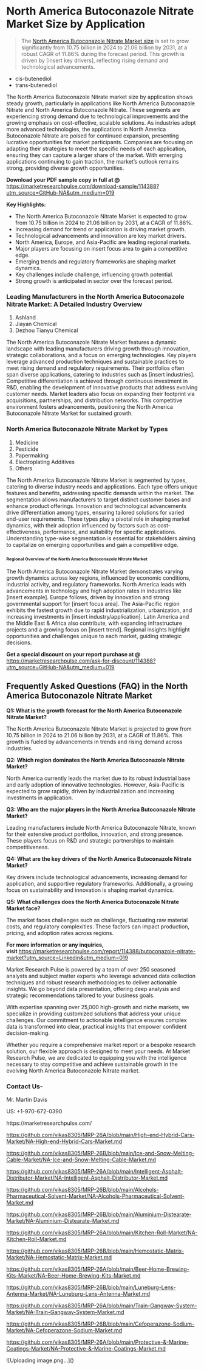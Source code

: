 <h1>North America Butoconazole Nitrate Market&nbsp;Size by Application</h1><blockquote><p>The <a href="https://marketresearchpulse.com/download-sample/114388?utm_source=GitHub-NA&amp;utm_medium=019">North America Butoconazole Nitrate Market size</a> is set to grow significantly from 10.75 billion in 2024 to 21.06 billion by 2031, at a robust CAGR of 11.86% during the forecast period. This growth is driven by [insert key drivers], reflecting rising demand and technological advancements.</p></blockquote><ul><li>cis-butenediol<li> trans-butenediol</li></ul><p>The North America Butoconazole Nitrate market size by application shows steady growth, particularly in applications like North America Butoconazole Nitrate and North America Butoconazole Nitrate. These segments are experiencing strong demand due to technological improvements and the growing emphasis on cost-effective, scalable solutions. As industries adopt more advanced technologies, the applications in North America Butoconazole Nitrate are poised for continued expansion, presenting lucrative opportunities for market participants. Companies are focusing on adapting their strategies to meet the specific needs of each application, ensuring they can capture a larger share of the market. With emerging applications continuing to gain traction, the market’s outlook remains strong, providing diverse growth opportunities.</p><p><strong>Download your PDF sample copy in full at @ </strong><a href="https://marketresearchpulse.com/download-sample/114388?utm_source=GitHub-NA&amp;utm_medium=019">https://marketresearchpulse.com/download-sample/114388?utm_source=GitHub-NA&amp;utm_medium=019</a></p><p><strong>Key Highlights: </strong></p><ul><li>The North America Butoconazole Nitrate Market is expected to grow from 10.75 billion in 2024 to 21.06 billion by 2031, at a CAGR of 11.86%.</li><li>Increasing demand for trend or application is driving market growth.</li><li>Technological advancements and innovation are key market drivers.</li><li>North America, Europe, and Asia-Pacific are leading regional markets.</li><li>Major players are focusing on insert focus area to gain a competitive edge.</li><li>Emerging trends and regulatory frameworks are shaping market dynamics.</li><li>Key challenges include challenge, influencing growth potential.</li><li>Strong growth is anticipated in sector over the forecast period.</li></ul><h3>Leading Manufacturers in the North America Butoconazole Nitrate Market: A Detailed Industry Overview</h3><ol><li>Ashland</li><li>Jiayan Chemical</li><li>Dezhou Tianyu Chemical</li></ol><div class="flex max-w-full flex-col flex-grow"><div class="min-h-8 text-message flex w-full flex-col items-end gap-2 whitespace-normal break-words [.text-message+&amp;]:mt-5" dir="auto" data-message-author-role="assistant" data-message-id="fd8432e4-4910-450d-b182-61b7bfb0a01f" data-message-model-slug="gpt-4o"><div class="flex w-full flex-col gap-1 empty:hidden first:pt-[3px]"><div class="markdown prose w-full break-words dark:prose-invert light"><p>The North America Butoconazole Nitrate Market features a dynamic landscape with leading manufacturers driving growth through innovation, strategic collaborations, and a focus on emerging technologies. Key players leverage advanced production techniques and sustainable practices to meet rising demand and regulatory requirements. Their portfolios often span diverse applications, catering to industries such as [insert industries]. Competitive differentiation is achieved through continuous investment in R&amp;D, enabling the development of innovative products that address evolving customer needs. Market leaders also focus on expanding their footprint via acquisitions, partnerships, and distribution networks. This competitive environment fosters advancements, positioning the North America Butoconazole Nitrate Market for sustained growth.</p></div></div></div></div><h3>North America Butoconazole Nitrate Market by Types</h3><ol><li>Medicine<li> Pesticide<li> Papermaking<li> Electroplating Additives<li> Others</li></ol><div class="flex max-w-full flex-col flex-grow"><div class="min-h-8 text-message flex w-full flex-col items-end gap-2 whitespace-normal break-words [.text-message+&amp;]:mt-5" dir="auto" data-message-author-role="assistant" data-message-id="084470be-0bb7-4664-bddf-5156b4f41249" data-message-model-slug="gpt-4o-mini"><div class="flex w-full flex-col gap-1 empty:hidden first:pt-[3px]"><div class="markdown prose w-full break-words dark:prose-invert light"><p>The North America Butoconazole Nitrate Market is segmented by types, catering to diverse industry needs and applications. Each type offers unique features and benefits, addressing specific demands within the market. The segmentation allows manufacturers to target distinct customer bases and enhance product offerings. Innovation and technological advancements drive differentiation among types, ensuring tailored solutions for varied end-user requirements. These types play a pivotal role in shaping market dynamics, with their adoption influenced by factors such as cost-effectiveness, performance, and suitability for specific applications. Understanding type-wise segmentation is essential for stakeholders aiming to capitalize on emerging opportunities and gain a competitive edge.</p></div></div></div></div><h3><span style="font-size: 11px;">Regional Overview of the North America Butoconazole Nitrate Market</span></h3><div class="flex max-w-full flex-col flex-grow"><div class="min-h-8 text-message flex w-full flex-col items-end gap-2 whitespace-normal break-words [.text-message+&amp;]:mt-5" dir="auto" data-message-author-role="assistant" data-message-id="e9038762-ce64-4e30-91c9-9bd413514231" data-message-model-slug="gpt-4o-mini"><div class="flex w-full flex-col gap-1 empty:hidden first:pt-[3px]"><div class="markdown prose w-full break-words dark:prose-invert light"><p>The North America Butoconazole Nitrate Market demonstrates varying growth dynamics across key regions, influenced by economic conditions, industrial activity, and regulatory frameworks. North America leads with advancements in technology and high adoption rates in industries like [insert example]. Europe follows, driven by innovation and strong governmental support for [insert focus area]. The Asia-Pacific region exhibits the fastest growth due to rapid industrialization, urbanization, and increasing investments in [insert industry/application]. Latin America and the Middle East &amp; Africa also contribute, with expanding infrastructure projects and a growing focus on [insert trend]. Regional insights highlight opportunities and challenges unique to each market, guiding strategic decisions.</p></div></div></div></div><p><strong>Get a special discount on your report purchase at @ </strong><a href="https://marketresearchpulse.com/ask-for-discount/114388?utm_source=GitHub-NA&amp;utm_medium=019">https://marketresearchpulse.com/ask-for-discount/114388?utm_source=GitHub-NA&amp;utm_medium=019</a></p><h2>Frequently Asked Questions (FAQ) in the North America Butoconazole Nitrate Market</h2><p><strong>Q1: What is the growth forecast for the North America Butoconazole Nitrate Market?</strong></p><p>The North America Butoconazole Nitrate Market is projected to grow from 10.75 billion in 2024 to 21.06 billion by 2031, at a CAGR of 11.86%. This growth is fueled by advancements in trends and rising demand across industries.</p><p><strong>Q2: Which region dominates the North America Butoconazole Nitrate Market?</strong></p><p>North America currently leads the market due to its robust industrial base and early adoption of innovative technologies. However, Asia-Pacific is expected to grow rapidly, driven by industrialization and increasing investments in application.</p><p><strong>Q3: Who are the major players in the North America Butoconazole Nitrate Market?</strong></p><p>Leading manufacturers include North America Butoconazole Nitrate, known for their extensive product portfolios, innovation, and strong presence. These players focus on R&amp;D and strategic partnerships to maintain competitiveness.</p><p><strong>Q4: What are the key drivers of the North America Butoconazole Nitrate Market?</strong></p><p>Key drivers include technological advancements, increasing demand for application, and supportive regulatory frameworks. Additionally, a growing focus on sustainability and innovation is shaping market dynamics.</p><p><strong>Q5: What challenges does the North America Butoconazole Nitrate Market face?</strong></p><p>The market faces challenges such as challenge, fluctuating raw material costs, and regulatory complexities. These factors can impact production, pricing, and adoption rates across regions.</p><p><strong>For more information or any inquiries, visit&nbsp;</strong><a href="https://marketresearchpulse.com/report/114388/butoconazole-nitrate-market?utm_source=Linkedin&utm_medium=019">https://marketresearchpulse.com/report/114388/butoconazole-nitrate-market?utm_source=Linkedin&utm_medium=019</a></p><p>Market Research Pulse is powered by a team of over 250 seasoned analysts and subject matter experts who leverage advanced data collection techniques and robust research methodologies to deliver actionable insights. We go beyond data presentation, offering deep analysis and strategic recommendations tailored to your business goals.</p><p>With expertise spanning over 25,000 high-growth and niche markets, we specialize in providing customized solutions that address your unique challenges. Our commitment to actionable intelligence ensures complex data is transformed into clear, practical insights that empower confident decision-making.</p><p>Whether you require a comprehensive market report or a bespoke research solution, our flexible approach is designed to meet your needs. At Market Research Pulse, we are dedicated to equipping you with the intelligence necessary to stay competitive and achieve sustainable growth in the evolving North America Butoconazole Nitrate market.</p><h3><strong>Contact Us-</strong></h3><p>Mr. Martin Davis</p><p>US: +1-970-672-0390</p><p>https://marketresearchpulse.com/</p><p><a href="https://github.com/vikas8305/MRP-26A/blob/main/High-end-Hybrid-Cars-Market/NA-High-end-Hybrid-Cars-Market.md">https://github.com/vikas8305/MRP-26A/blob/main/High-end-Hybrid-Cars-Market/NA-High-end-Hybrid-Cars-Market.md</a></p><p><a href="https://github.com/vikas8305/MRP-26B/blob/main/Ice-and-Snow-Melting-Cable-Market/NA-Ice-and-Snow-Melting-Cable-Market.md">https://github.com/vikas8305/MRP-26B/blob/main/Ice-and-Snow-Melting-Cable-Market/NA-Ice-and-Snow-Melting-Cable-Market.md</a></p><p><a href="https://github.com/vikas8305/MRP-26A/blob/main/Intelligent-Asphalt-Distributor-Market/NA-Intelligent-Asphalt-Distributor-Market.md">https://github.com/vikas8305/MRP-26A/blob/main/Intelligent-Asphalt-Distributor-Market/NA-Intelligent-Asphalt-Distributor-Market.md</a></p><p><a href="https://github.com/vikas8305/MRP-26B/blob/main/Alcohols-Pharmaceutical-Solvent-Market/NA-Alcohols-Pharmaceutical-Solvent-Market.md">https://github.com/vikas8305/MRP-26B/blob/main/Alcohols-Pharmaceutical-Solvent-Market/NA-Alcohols-Pharmaceutical-Solvent-Market.md</a></p><p><a href="https://github.com/vikas8305/MRP-26B/blob/main/Aluminium-Distearate-Market/NA-Aluminium-Distearate-Market.md">https://github.com/vikas8305/MRP-26B/blob/main/Aluminium-Distearate-Market/NA-Aluminium-Distearate-Market.md</a></p><p><a href="https://github.com/vikas8305/MRP-26A/blob/main/Kitchen-Roll-Market/NA-Kitchen-Roll-Market.md">https://github.com/vikas8305/MRP-26A/blob/main/Kitchen-Roll-Market/NA-Kitchen-Roll-Market.md</a></p><p><a href="https://github.com/vikas8305/MRP-26B/blob/main/Hemostatic-Matrix-Market/NA-Hemostatic-Matrix-Market.md">https://github.com/vikas8305/MRP-26B/blob/main/Hemostatic-Matrix-Market/NA-Hemostatic-Matrix-Market.md</a></p><p><a href="https://github.com/vikas8305/MRP-26A/blob/main/Beer-Home-Brewing-Kits-Market/NA-Beer-Home-Brewing-Kits-Market.md">https://github.com/vikas8305/MRP-26A/blob/main/Beer-Home-Brewing-Kits-Market/NA-Beer-Home-Brewing-Kits-Market.md</a></p><p><a href="https://github.com/vikas8305/MRP-26B/blob/main/Luneburg-Lens-Antenna-Market/NA-Luneburg-Lens-Antenna-Market.md">https://github.com/vikas8305/MRP-26B/blob/main/Luneburg-Lens-Antenna-Market/NA-Luneburg-Lens-Antenna-Market.md</a></p><p><a href="https://github.com/vikas8305/MRP-26A/blob/main/Train-Gangway-System-Market/NA-Train-Gangway-System-Market.md">https://github.com/vikas8305/MRP-26A/blob/main/Train-Gangway-System-Market/NA-Train-Gangway-System-Market.md</a></p><p><a href="https://github.com/vikas8305/MRP-26B/blob/main/Cefoperazone-Sodium-Market/NA-Cefoperazone-Sodium-Market.md">https://github.com/vikas8305/MRP-26B/blob/main/Cefoperazone-Sodium-Market/NA-Cefoperazone-Sodium-Market.md</a></p><p><a href="https://github.com/vikas8305/MRP-26A/blob/main/Protective-&-Marine-Coatings-Market/NA-Protective-&-Marine-Coatings-Market.md">https://github.com/vikas8305/MRP-26A/blob/main/Protective-&-Marine-Coatings-Market/NA-Protective-&-Marine-Coatings-Market.md</a></p>
![Uploading image.png…]()
